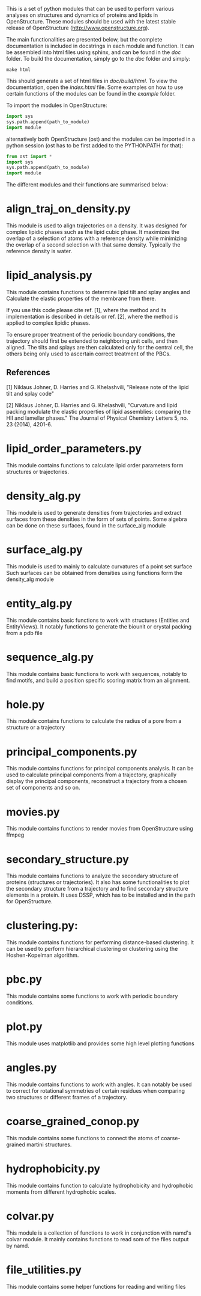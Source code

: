 This is a set of python modules that can be used to perform various analyses 
on structures and dynamics of proteins and lipids in OpenStructure. These modules should be used
with the latest stable release of OpenStructure (http://www.openstructure.org).

The main functionalities are presented below, but the complete documentation is included in docstrings in each module and function.
It can be assembled into html files using sphinx, and can be found in the *doc* folder. To build the documentation, simply go to the *doc* folder and simply:

```shell
make html
```
This should generate a set of html files in *doc/build/html*. To view the documentation, open the *index.html* file.
Some examples on how to use certain functions of the modules can be found in the *example* folder.

To import the modules in OpenStructure:

```python
import sys
sys.path.append(path_to_module)
import module
```
alternatively both OpenStructure (ost) and the modules can be imported in a python session (ost has to be first added to the PYTHONPATH for that):
```python
from ost import *
import sys
sys.path.append(path_to_module)
import module
```

The different modules and their functions are summarised below:

align_traj_on_density.py
====================

This module is used to align trajectories on a density. It was designed 
for complex lipidic phases such as the lipid cubic phase. It maximizes the overlap
of a selection of atoms with a reference density while minimizing the overlap
of a second selection with that same density. Typically the reference density is water.

lipid_analysis.py
====================

This module contains functions to determine lipid tilt and splay angles and
Calculate the elastic properties of the membrane from there.

If you use this code please cite ref. [1], where the method and its implementation 
is described in details or ref. [2], where the method is applied to complex lipidic phases.

To ensure proper treatment of the periodic boundary conditions, the trajectory
should first be extended to neighboring unit cells, and then aligned.
The tilts and splays are then calculated only for the central cell, the others 
being only used to ascertain correct treatment of the PBCs.

References
-------------
[1] Niklaus Johner, D. Harries and G. Khelashvili, 
       "Release note of the lipid tilt and splay code"

[2] Niklaus Johner, D. Harries and G. Khelashvili,
       "Curvature and lipid packing modulate the elastic properties of lipid assemblies: comparing the HII and lamellar phases."
       The Journal of Physical Chemistry Letters 5, no. 23 (2014), 4201-6.
 
lipid_order_parameters.py
======================
This module contains functions to calculate lipid order parameters form structures or trajectories.

density_alg.py
==============
This module is used to generate densities from trajectories and extract
surfaces from these densities in the form of sets of points.
Some algebra can be done on these surfaces, found in the surface_alg module

surface_alg.py
===============
This module is used to mainly to calculate curvatures of a point set surface
Such surfaces can be obtained from densities using functions form the density_alg module

entity_alg.py
=============
This module contains basic functions to work with structures (Entities and EntityViews).
It notably functions to generate the biounit or crystal packing from a pdb file

sequence_alg.py
=================
This module contains basic functions to work with sequences, notably to find motifs,
and build a position specific scoring matrix from an alignment.

hole.py
=========
This module contains functions to calculate the radius of a pore 
from a structure or a trajectory

principal_components.py
=======================
This module contains functions for principal components analysis. 
It can be used to calculate principal components from a trajectory,
graphically display the principal components, reconstruct a trajectory from
a chosen set of components and so on.

movies.py
==========
This module contains functions to render movies from OpenStructure using ffmpeg

secondary_structure.py
======================
This module contains functions to analyze the secondary structure of proteins (structures or trajectories).
It also has some functionalities to plot the secondary structure from a trajectory and to find secondary structure
elements in a protein.
It uses DSSP, which has to be installed and in the path for OpenStructure.

clustering.py:
=============
This module contains functions for performing distance-based clustering.
It can be used to perform hierarchical clustering or clustering using the
Hoshen-Kopelman algorithm.

pbc.py
=========
This module contains some functions to work with periodic boundary conditions. 

plot.py
===========
This module uses matplotlib and provides some high level plotting functions

angles.py
==========
This module contains functions to work with angles. It can notably be used
to correct for rotational symmetries of certain residues when comparing two structures
or different frames of a trajectory.

coarse_grained_conop.py
=========================
This module contains some functions to connect the atoms of coarse-grained martini structures.

hydrophobicity.py
===============
This module contains function to calculate hydrophobicity and hydrophobic
moments from different hydrophobic scales.

colvar.py
==========
This module is a collection of functions to work in conjunction with namd's colvar module.
It mainly contains functions to read som of the files output by namd.

file_utilities.py
=================
This module contains some helper functions for reading and writing files

